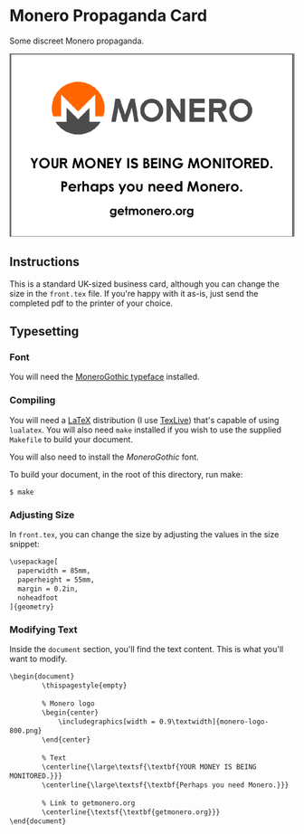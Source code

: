 # Monero Propaganda Card

Some discreet Monero propaganda.

![Preview](preview.png)

## Instructions

This is a standard UK-sized business card, although you can change the size in the `front.tex` file. If you're happy with it as-is, just send the completed pdf to the printer of your choice.

## Typesetting

### Font

You will need the [MoneroGothic typeface](https://www.monerooutreach.org/monero-typography.html) installed.

### Compiling

You will need a [LaTeX](https://www.latex-project.org/) distribution (I use [TexLive](https://www.tug.org/texlive/)) that's capable of using `lualatex`. You will also need `make` installed if you wish to use the supplied `Makefile` to build your document.

You will also need to install the *MoneroGothic* font.

To build your document, in the root of this directory, run make:

```
$ make
```

### Adjusting Size

In `front.tex`, you can change the size by adjusting the values in the size snippet:

```
\usepackage[
  paperwidth = 85mm,
  paperheight = 55mm,
  margin = 0.2in,
  noheadfoot
]{geometry}
```

### Modifying Text

Inside the `document` section, you'll find the text content. This is what you'll want to modify.

```
\begin{document}
		\thispagestyle{empty}

		% Monero logo
		\begin{center}
			\includegraphics[width = 0.9\textwidth]{monero-logo-800.png}
		\end{center}

		% Text
		\centerline{\large\textsf{\textbf{YOUR MONEY IS BEING MONITORED.}}}
		\centerline{\large\textsf{\textbf{Perhaps you need Monero.}}}

		% Link to getmonero.org
		\centerline{\textsf{\textbf{getmonero.org}}}
\end{document}
```
